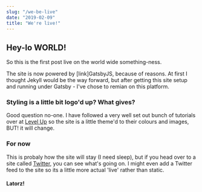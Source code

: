 ```yaml
---
slug: "/we-be-live"
date: "2019-02-09"
title: "We're live!"
---
```


## Hey-lo WORLD!
So this is the first post live on the world wide something-ness.

The site is now powered by [link]GatsbyJS, because of reasons. At first I thought Jekyll would be the way forward, but after getting this site setup and running under Gatsby - I've chose to remian on this platform.

### Styling is a little bit logo'd up? What gives?
Good question no-one.
I have followed a very well set out bunch of tutorials over at [Level Up](https://www.leveluptutorials.com/tutorials/pro-gatsby-2) so the site is a little theme'd to their colours and images, BUT! it will change.

### For now
This is probaly how the site will stay (I need sleep), but if you head over to a site called [Twitter](https://twitter.com/jlabs_), you can see what's going on. I might even add a Twitter feed to the site so its a little more actual 'live' rather than static.

#### Latorz!